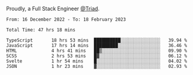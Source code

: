 Proudly, a Full Stack Engineer [@Triad](https://github.com/Triad-Behavioral-Health).
<!--START_SECTION:waka-->

```text
From: 16 December 2022 - To: 18 February 2023

Total Time: 47 hrs 18 mins

TypeScript       18 hrs 53 mins  ██████████░░░░░░░░░░░░░░░   39.94 %
JavaScript       17 hrs 14 mins  █████████░░░░░░░░░░░░░░░░   36.46 %
HTML             4 hrs 41 mins   ██▒░░░░░░░░░░░░░░░░░░░░░░   09.90 %
SCSS             2 hrs 53 mins   █▓░░░░░░░░░░░░░░░░░░░░░░░   06.12 %
Svelte           1 hr 54 mins    █░░░░░░░░░░░░░░░░░░░░░░░░   04.02 %
JSON             1 hr 23 mins    ▓░░░░░░░░░░░░░░░░░░░░░░░░   02.93 %
```

<!--END_SECTION:waka-->
